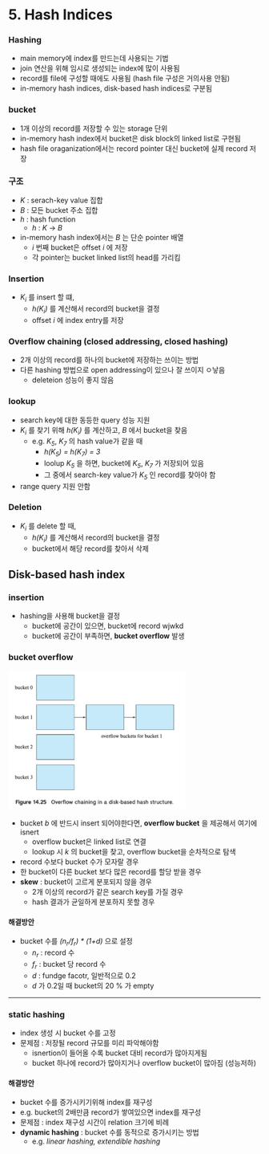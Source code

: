 # 5. Hash Indices

### Hashing

- main memory에 index를 만드는데 사용되는 기법
- join 연산을 위해 임시로 생성되는 index에 많이 사용됨
- record를 file에 구성할 때에도 사용됨 (hash file 구성은 거의사용 안됨)
- in-memory hash indices, disk-based hash indices로 구분됨

### bucket

- 1개 이상의 record를 저장할 수 있는 storage 단위
- in-memory hash index에서 bucket은 disk block의 linked list로 구현됨
- hash file oraganization에서는 record pointer 대신 bucket에 실제 record 저장

### 구조

- _K_ : serach-key value 집합
- _B_ : 모든 bucket 주소 집합
- _h_ : hash function
    - _h_ : _K_ -> _B_
- in-memory hash index에서는 _B_ 는 단순 pointer 배열
    - _i_ 번째 bucket은 offset _i_ 에 저장
    - 각 pointer는 bucket linked list의 head를 가리킴

### Insertion

- _K<sub>i</sub>_ 를 insert 할 떄,
    - _h(K<sub>i</sub>)_ 를 계산해서 record의 bucket을 결정
    - offset _i_ 에 index entry를 저장

### Overflow chaining (closed addressing, closed hashing)

- 2개 이상의 record를 하나의 bucket에 저장하는 쓰이는 방법
- 다른 hashing 방법으로 open addressing이 있으나 잘 쓰이지 ㅇ낳음
    - deleteion 성능이 좋지 않음

### lookup

- search key에 대한 동등한 query 성능 지원
- _K<sub>i</sub>_ 를 찾기 위해 _h(K<sub>i</sub>)_ 를 계산하고, _B_ 에서 bucket을 찾음
    - e.g. _K<sub>5</sub>_, _K<sub>7</sub>_ 의 hash value가 같을 때
        - _h(K<sub>5</sub>) = h(K<sub>7</sub>) = 3_
        - loolup _K<sub>5</sub>_ 을 하면, bucket에 _K<sub>5</sub>_, _K<sub>7</sub>_ 가 저장되어 있음
        - 그 중에서 search-key value가 _K<sub>5</sub>_ 인 record를 찾아야 함
- range query 지원 안함

### Deletion

- _K<sub>i</sub>_ 를 delete 할 때,
    - _h(K<sub>i</sub>)_ 를 계산해서 record의 bucket을 결정
    - bucket에서 해당 record를 찾아서 삭제

## Disk-based hash index

### insertion

- hashing을 사용해 bucket을 결정
    - bucket에 공간이 있으면, bucket에 record wjwkd
    - bucket에 공간이 부족하면, **bucket overflow** 발생

### bucket overflow

<img src="img.png"  width="70%"/>

- bucket _b_ 에 반드시 insert 되어야한다면, **overflow bucket** 을 제공해서 여기에 isnert
    - overflow bucket은 linked list로 연결
    - lookup 시 _k_ 의 bucket을 찾고, overflow bucket을 순차적으로 탐색
- record 수보다 bucket 수가 모자랄 경우
- 한 bucket이 다른 bucket 보다 많은 record를 할당 받을 경우
- **skew** : bucket이 고르게 분포되지 않을 경우
    - 2개 이상의 record가 같은 search key를 가질 경우
    - hash 결과가 균일하게 분포하지 못할 경우

#### 해결방안

- bucket 수를 _(n<sub>r</sub>/f<sub>r</sub>) * (1+d)_ 으로 설정
    - _n<sub>r</sub>_ : record 수
    - _f<sub>r</sub>_ : bucket 당 record 수
    - _d_ : fundge facotr, 일반적으로 0.2
    - _d_ 가 0.2일 때 bucket의 20 % 가 empty

---

### static hashing

- index 생성 시 bucket 수를 고정
- 문제점 : 저장될 record 규모를 미리 파악해야함
    - isnertion이 들어올 수록 bucket 대비 record가 많아지게됨
    - bucket 하나에 record가 많아지거나 overflow bucket이 많아짐 (성능저하)

#### 해결방안

- bucket 수를 증가시키기위해 index를 재구성
- e.g. bucket의 2배만큼 record가 쌓여있으면 index를 재구성
- 문제점 : index 재구성 시간이 relation 크기에 비례
- **dynamic hashing** : bucket 수를 동적으로 증가시키는 방법
    - e.g. _linear hashing, extendible hashing_